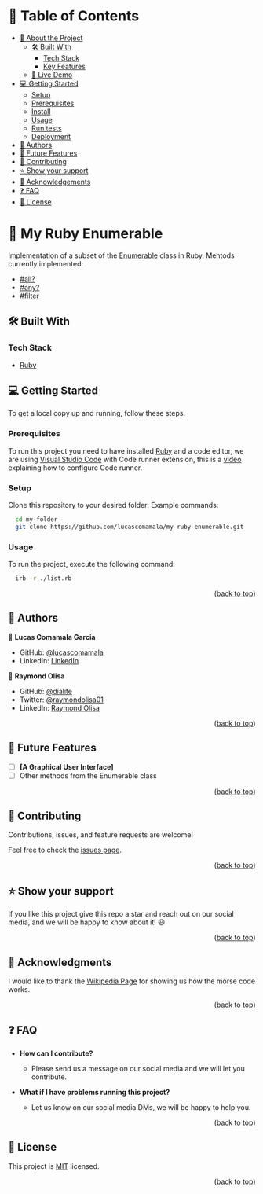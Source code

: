 <!-- TABLE OF CONTENTS -->

# 📗 Table of Contents

- [📖 About the Project](#about-project)
  - [🛠 Built With](#built-with)
    - [Tech Stack](#tech-stack)
    - [Key Features](#key-features)
  - [🚀 Live Demo](#live-demo)
- [💻 Getting Started](#getting-started)
  - [Setup](#setup)
  - [Prerequisites](#prerequisites)
  - [Install](#install)
  - [Usage](#usage)
  - [Run tests](#run-tests)
  - [Deployment](#triangular_flag_on_post-deployment)
- [👥 Authors](#authors)
- [🔭 Future Features](#future-features)
- [🤝 Contributing](#contributing)
- [⭐️ Show your support](#support)
- [🙏 Acknowledgements](#acknowledgements)
- [❓ FAQ](#faq)
- [📝 License](#license)

<!-- PROJECT DESCRIPTION -->

# 📖 My Ruby Enumerable <a name="about-project"></a>

Implementation of a subset of the [Enumerable](https://ruby-doc.org/core-3.0.0/Enumerable.html) class in Ruby.
Mehtods currently implemented:
- [#all?](https://ruby-doc.org/core-3.0.0/Enumerable.html#method-i-all-3F)
- [#any?](https://ruby-doc.org/core-3.0.0/Enumerable.html#method-i-any-3F)
- [#filter](https://ruby-doc.org/core-3.0.0/Enumerable.html#method-i-filter)


## 🛠 Built With <a name="built-with"></a>

### Tech Stack <a name="tech-stack"></a>

  <ul>
    <li><a href="https://www.ruby-lang.org/en/documentation/installation/">Ruby</a></li>
  </ul>

<!-- GETTING STARTED -->

## 💻 Getting Started <a name="getting-started"></a>

To get a local copy up and running, follow these steps.

### Prerequisites

To run this project you need to have installed [Ruby](https://www.ruby-lang.org/en/documentation/installation/) and a code editor, we are using [Visual Studio Code](https://code.visualstudio.com/download) with Code runner extension, this is a [video](https://www.youtube.com/watch?v=bDSIzatb1N4) explaining how to configure Code runner.

### Setup

Clone this repository to your desired folder:
Example commands:

```sh
  cd my-folder
  git clone https://github.com/lucascomamala/my-ruby-enumerable.git
```

### Usage

To run the project, execute the following command:

```sh
  irb -r ./list.rb
```


<p align="right">(<a href="#readme-top">back to top</a>)</p>

<!-- AUTHORS -->

## 👥 Authors <a name="authors"></a>

👤 **Lucas Comamala Garcia**

- GitHub: [@lucascomamala](https://github.com/lucascomamala)
- LinkedIn: [LinkedIn](https://www.linkedin.com/in/lucas-comamala/)

👤 **Raymond Olisa**

- GitHub: [@dialite](https://github.com/dialite)
- Twitter: [@raymondolisa01](https://twitter.com/raymondolisa01)
- LinkedIn: [Raymond Olisa](https://www.linkedin.com/in/raymond-olisa-775929243/)

<p align="right">(<a href="#readme-top">back to top</a>)</p>

<!-- FUTURE FEATURES -->

## 🔭 Future Features <a name="future-features"></a>

- [ ] **[A Graphical User Interface]**
- [ ] Other methods from the Enumerable class

<p align="right">(<a href="#readme-top">back to top</a>)</p>

<!-- CONTRIBUTING -->

## 🤝 Contributing <a name="contributing"></a>

Contributions, issues, and feature requests are welcome!

Feel free to check the [issues page](../../issues/).

<p align="right">(<a href="#readme-top">back to top</a>)</p>

<!-- SUPPORT -->

## ⭐️ Show your support <a name="support"></a>

If you like this project give this repo a star and reach out on our social media, and we will be happy to know about it! 😃

<p align="right">(<a href="#readme-top">back to top</a>)</p>

<!-- ACKNOWLEDGEMENTS -->

## 🙏 Acknowledgments <a name="acknowledgements"></a>

I would like to thank the [Wikipedia Page](https://en.wikipedia.org/wiki/Morse_code) for showing us how the morse code works.

<p align="right">(<a href="#readme-top">back to top</a>)</p>

<!-- FAQ (optional) -->

## ❓ FAQ <a name="faq"></a>

- **How can I contribute?**

  - Please send us a message on our social media and we will let you contribute.

- **What if I have problems running this project?**

  - Let us know on our social media DMs, we will be happy to help you.

<p align="right">(<a href="#readme-top">back to top</a>)</p>

<!-- LICENSE -->

## 📝 License <a name="license"></a>

This project is [MIT](./LICENSE) licensed.

<p align="right">(<a href="#readme-top">back to top</a>)</p>
